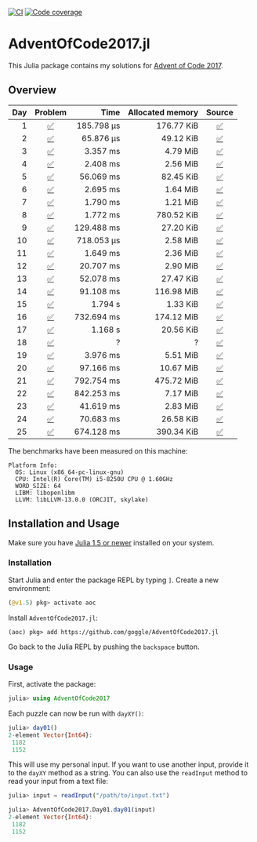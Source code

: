 [![CI](https://github.com/goggle/AdventOfCode2017.jl/workflows/CI/badge.svg)](https://github.com/goggle/AdventOfCode2017.jl/actions?query=workflow%3ACI+branch%3Amaster)
[![Code coverage](https://codecov.io/gh/goggle/AdventOfCode2017.jl/branch/master/graphs/badge.svg?branch=master)](https://codecov.io/github/goggle/AdventOfCode2017.jl?branch=master)

# AdventOfCode2017.jl

This Julia package contains my solutions for [Advent of Code 2017](https://adventofcode.com/2017/).

## Overview

| Day | Problem | Time | Allocated memory | Source |
|----:|:-------:|-----:|-----------------:|:------:|
| 1 | [:white_check_mark:](https://adventofcode.com/2017/day/1) | 185.798 μs | 176.77 KiB | [:white_check_mark:](https://github.com/goggle/AdventOfCode2017.jl/blob/master/src/day01.jl) |
| 2 | [:white_check_mark:](https://adventofcode.com/2017/day/2) | 65.876 μs | 49.12 KiB | [:white_check_mark:](https://github.com/goggle/AdventOfCode2017.jl/blob/master/src/day02.jl) |
| 3 | [:white_check_mark:](https://adventofcode.com/2017/day/3) | 3.357 ms | 4.79 MiB | [:white_check_mark:](https://github.com/goggle/AdventOfCode2017.jl/blob/master/src/day03.jl) |
| 4 | [:white_check_mark:](https://adventofcode.com/2017/day/4) | 2.408 ms | 2.56 MiB | [:white_check_mark:](https://github.com/goggle/AdventOfCode2017.jl/blob/master/src/day04.jl) |
| 5 | [:white_check_mark:](https://adventofcode.com/2017/day/5) | 56.069 ms | 82.45 KiB | [:white_check_mark:](https://github.com/goggle/AdventOfCode2017.jl/blob/master/src/day05.jl) |
| 6 | [:white_check_mark:](https://adventofcode.com/2017/day/6) | 2.695 ms | 1.64 MiB | [:white_check_mark:](https://github.com/goggle/AdventOfCode2017.jl/blob/master/src/day06.jl) |
| 7 | [:white_check_mark:](https://adventofcode.com/2017/day/7) | 1.790 ms | 1.21 MiB | [:white_check_mark:](https://github.com/goggle/AdventOfCode2017.jl/blob/master/src/day07.jl) |
| 8 | [:white_check_mark:](https://adventofcode.com/2017/day/8) | 1.772 ms | 780.52 KiB | [:white_check_mark:](https://github.com/goggle/AdventOfCode2017.jl/blob/master/src/day08.jl) |
| 9 | [:white_check_mark:](https://adventofcode.com/2017/day/9) | 129.488 ms | 27.20 KiB | [:white_check_mark:](https://github.com/goggle/AdventOfCode2017.jl/blob/master/src/day09.jl) |
| 10 | [:white_check_mark:](https://adventofcode.com/2017/day/10) | 718.053 μs | 2.58 MiB | [:white_check_mark:](https://github.com/goggle/AdventOfCode2017.jl/blob/master/src/day10.jl) |
| 11 | [:white_check_mark:](https://adventofcode.com/2017/day/11) | 1.649 ms | 2.36 MiB | [:white_check_mark:](https://github.com/goggle/AdventOfCode2017.jl/blob/master/src/day11.jl) |
| 12 | [:white_check_mark:](https://adventofcode.com/2017/day/12) | 20.707 ms | 2.90 MiB | [:white_check_mark:](https://github.com/goggle/AdventOfCode2017.jl/blob/master/src/day12.jl) |
| 13 | [:white_check_mark:](https://adventofcode.com/2017/day/13) | 52.078 ms | 27.47 KiB | [:white_check_mark:](https://github.com/goggle/AdventOfCode2017.jl/blob/master/src/day13.jl) |
| 14 | [:white_check_mark:](https://adventofcode.com/2017/day/14) | 91.108 ms | 116.98 MiB | [:white_check_mark:](https://github.com/goggle/AdventOfCode2017.jl/blob/master/src/day14.jl) |
| 15 | [:white_check_mark:](https://adventofcode.com/2017/day/15) | 1.794 s | 1.33 KiB | [:white_check_mark:](https://github.com/goggle/AdventOfCode2017.jl/blob/master/src/day15.jl) |
| 16 | [:white_check_mark:](https://adventofcode.com/2017/day/16) | 732.694 ms | 174.12 MiB | [:white_check_mark:](https://github.com/goggle/AdventOfCode2017.jl/blob/master/src/day16.jl) |
| 17 | [:white_check_mark:](https://adventofcode.com/2017/day/17) | 1.168 s | 20.56 KiB | [:white_check_mark:](https://github.com/goggle/AdventOfCode2017.jl/blob/master/src/day17.jl) |
| 18 | [:white_check_mark:](https://adventofcode.com/2017/day/18) | ? | ? | [:white_check_mark:](https://github.com/goggle/AdventOfCode2017.jl/blob/master/src/day18.jl) |
| 19 | [:white_check_mark:](https://adventofcode.com/2017/day/19) | 3.976 ms | 5.51 MiB | [:white_check_mark:](https://github.com/goggle/AdventOfCode2017.jl/blob/master/src/day19.jl) |
| 20 | [:white_check_mark:](https://adventofcode.com/2017/day/20) | 97.166 ms | 10.67 MiB | [:white_check_mark:](https://github.com/goggle/AdventOfCode2017.jl/blob/master/src/day20.jl) |
| 21 | [:white_check_mark:](https://adventofcode.com/2017/day/21) | 792.754 ms | 475.72 MiB | [:white_check_mark:](https://github.com/goggle/AdventOfCode2017.jl/blob/master/src/day21.jl) |
| 22 | [:white_check_mark:](https://adventofcode.com/2017/day/22) | 842.253 ms | 7.17 MiB | [:white_check_mark:](https://github.com/goggle/AdventOfCode2017.jl/blob/master/src/day22.jl) |
| 23 | [:white_check_mark:](https://adventofcode.com/2017/day/23) | 41.619 ms | 2.83 MiB | [:white_check_mark:](https://github.com/goggle/AdventOfCode2017.jl/blob/master/src/day23.jl) |
| 24 | [:white_check_mark:](https://adventofcode.com/2017/day/24) | 70.683 ms | 26.58 KiB | [:white_check_mark:](https://github.com/goggle/AdventOfCode2017.jl/blob/master/src/day24.jl) |
| 25 | [:white_check_mark:](https://adventofcode.com/2017/day/25) | 674.128 ms | 390.34 KiB | [:white_check_mark:](https://github.com/goggle/AdventOfCode2017.jl/blob/master/src/day25.jl) |


The benchmarks have been measured on this machine:
```
Platform Info:
  OS: Linux (x86_64-pc-linux-gnu)
  CPU: Intel(R) Core(TM) i5-8250U CPU @ 1.60GHz
  WORD_SIZE: 64
  LIBM: libopenlibm
  LLVM: libLLVM-13.0.0 (ORCJIT, skylake)
```


## Installation and Usage

Make sure you have [Julia 1.5 or newer](https://julialang.org/downloads/)
installed on your system.


### Installation

Start Julia and enter the package REPL by typing `]`. Create a new
environment:
```julia
(@v1.5) pkg> activate aoc
```

Install `AdventOfCode2017.jl`:
```
(aoc) pkg> add https://github.com/goggle/AdventOfCode2017.jl
```

Go back to the Julia REPL by pushing the `backspace` button.


### Usage

First, activate the package:
```julia
julia> using AdventOfCode2017
```

Each puzzle can now be run with `dayXY()`:
```julia
julia> day01()
2-element Vector{Int64}:
 1182
 1152
```

This will use my personal input. If you want to use another input, provide it
to the `dayXY` method as a string. You can also use the `readInput` method
to read your input from a text file:
```julia
julia> input = readInput("/path/to/input.txt")

julia> AdventOfCode2017.Day01.day01(input)
2-element Vector{Int64}:
 1182
 1152
```

